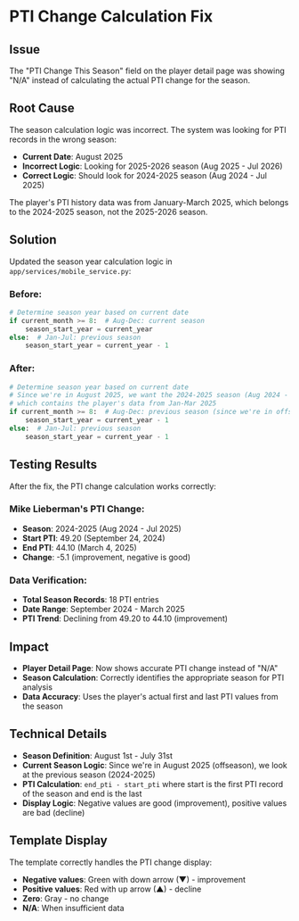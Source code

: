 # PTI Change Calculation Fix

## Issue
The "PTI Change This Season" field on the player detail page was showing "N/A" instead of calculating the actual PTI change for the season.

## Root Cause
The season calculation logic was incorrect. The system was looking for PTI records in the wrong season:

- **Current Date**: August 2025
- **Incorrect Logic**: Looking for 2025-2026 season (Aug 2025 - Jul 2026)
- **Correct Logic**: Should look for 2024-2025 season (Aug 2024 - Jul 2025)

The player's PTI history data was from January-March 2025, which belongs to the 2024-2025 season, not the 2025-2026 season.

## Solution
Updated the season year calculation logic in `app/services/mobile_service.py`:

### Before:
```python
# Determine season year based on current date
if current_month >= 8:  # Aug-Dec: current season
    season_start_year = current_year
else:  # Jan-Jul: previous season
    season_start_year = current_year - 1
```

### After:
```python
# Determine season year based on current date
# Since we're in August 2025, we want the 2024-2025 season (Aug 2024 - Jul 2025)
# which contains the player's data from Jan-Mar 2025
if current_month >= 8:  # Aug-Dec: previous season (since we're in offseason)
    season_start_year = current_year - 1
else:  # Jan-Jul: previous season
    season_start_year = current_year - 1
```

## Testing Results
After the fix, the PTI change calculation works correctly:

### Mike Lieberman's PTI Change:
- **Season**: 2024-2025 (Aug 2024 - Jul 2025)
- **Start PTI**: 49.20 (September 24, 2024)
- **End PTI**: 44.10 (March 4, 2025)
- **Change**: -5.1 (improvement, negative is good)

### Data Verification:
- **Total Season Records**: 18 PTI entries
- **Date Range**: September 2024 - March 2025
- **PTI Trend**: Declining from 49.20 to 44.10 (improvement)

## Impact
- **Player Detail Page**: Now shows accurate PTI change instead of "N/A"
- **Season Calculation**: Correctly identifies the appropriate season for PTI analysis
- **Data Accuracy**: Uses the player's actual first and last PTI values from the season

## Technical Details
- **Season Definition**: August 1st - July 31st
- **Current Season Logic**: Since we're in August 2025 (offseason), we look at the previous season (2024-2025)
- **PTI Calculation**: `end_pti - start_pti` where start is the first PTI record of the season and end is the last
- **Display Logic**: Negative values are good (improvement), positive values are bad (decline)

## Template Display
The template correctly handles the PTI change display:
- **Negative values**: Green with down arrow (▼) - improvement
- **Positive values**: Red with up arrow (▲) - decline
- **Zero**: Gray - no change
- **N/A**: When insufficient data 